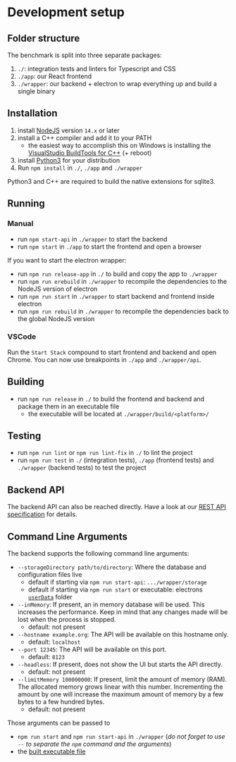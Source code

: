 # Development setup

## Folder structure

The benchmark is split into three separate packages:

1. `./`: integration tests and linters for Typescript and CSS
2. `./app`: our React frontend
3. `./wrapper`: our backend + electron to wrap everything up and build a single binary

## Installation

1. install [NodeJS](https://nodejs.org/en/) version `14.x` or later
2. install a C++ compiler and add it to your PATH
   - the easiest way to accomplish this on Windows is installing the [VisualStudio BuildTools for C++](https://visualstudio.microsoft.com/de/downloads/) (+ reboot)
3. install [Python3](https://www.python.org/) for your distribution
4. Run `npm install` in `./`, `./app` and `./wrapper`

Python3 and C++ are required to build the native extensions for sqlite3.

## Running

### Manual

- run `npm start-api` in `./wrapper` to start the backend
- run `npm start` in `./app` to start the frontend and open a browser

If you want to start the electron wrapper:

- run `npm run release-app` in `./` to build and copy the app to `./wrapper`
- run `npm run erebuild` in `./wrapper` to recompile the dependencies to the NodeJS version of electron
- run `npm run start` in `./wrapper` to start backend and frontend inside electron
- run `npm run rebuild` in `./wrapper` to recompile the dependencies back to the global NodeJS version

### VSCode

Run the `Start Stack` compound to start frontend and backend and open Chrome. You can now use breakpoints in `./app` and `./wrapper/api`.

## Building

- run `npm run release` in `./` to build the frontend and backend and package them in an executable file
  - the executable will be located at `./wrapper/build/<platform>/`

## Testing

- run `npm run lint` or `npm run lint-fix` in `./` to lint the project
- run `npm run test` in `./` (integration tests), `./app` (frontend tests) and `./wrapper` (backend tests) to test the project

## Backend API

The backend API can also be reached directly. Have a look at our [REST API specification](../swagger/index.html) for details.

## Command Line Arguments

The backend supports the following command line arguments:

- `--storageDirectory path/to/directory`: Where the database and configuration files live
  - default if starting via `npm run start-api`: `.../wrapper/storage`
  - default if starting via `npm run start` or executable: electrons [`userData`](https://www.electronjs.org/docs/all#appgetapppath) folder
- `--inMemory`: If present, an in memory database will be used. This increases the performance. Keep in mind that any changes made will be lost when the process is stopped.
  - default: not present
- `--hostname example.org`: The API will be available on this hostname only.
  - default: `localhost`
- `--port 12345`: The API will be available on this port.
  - default: `8123`
- `--headless`: If present, does not show the UI but starts the API directly.
  - default: not present
- `--limitMemory 100000000`: If present, limit the amount of memory (RAM). The allocated memory grows linear with this number. Incrementing the amount by one will increase the maximum amount of memory by a few bytes to a few hundred bytes.
  - default: not present
  
Those arguments can be passed to

- `npm run start` and `npm run start-api` in `./wrapper` (*do not forget to use `--` to separate the `npm` command and the arguments*)
- the [built executable file](#building)
